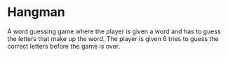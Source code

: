 # Hangman
A word guessing game where the player is given a word and has to guess the letters that make up the word. 
The player is given 6 tries to guess the correct letters before the game is over.
